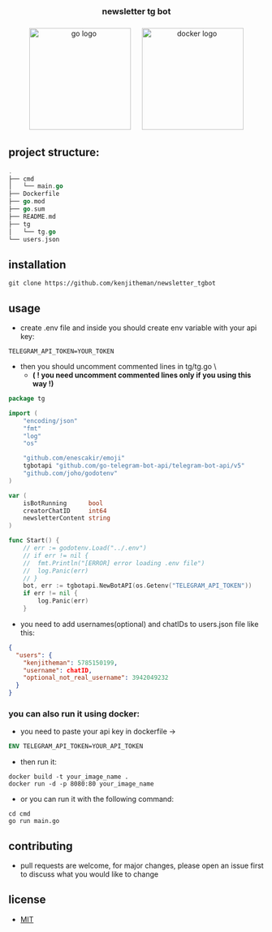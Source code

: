 <h3 align="center">newsletter tg bot</h3>

###

<div align="center">
  <img src="https://cdn.jsdelivr.net/gh/devicons/devicon/icons/go/go-original.svg" height="200" alt="go logo"  />
  <img width="15" />
  <img src="https://cdn.jsdelivr.net/gh/devicons/devicon/icons/docker/docker-original.svg" height="200" alt="docker logo"  />
</div>

## project structure:

```go
.
├── cmd
│   └── main.go
├── Dockerfile
├── go.mod
├── go.sum
├── README.md
├── tg
│   └── tg.go
└── users.json
```

## installation

```shell
git clone https://github.com/kenjitheman/newsletter_tgbot
```

## usage

- create .env file and inside you should create env variable with your api key:

```.env
TELEGRAM_API_TOKEN=YOUR_TOKEN
```

- then you should uncomment commented lines in tg/tg.go \
	- **( ! you need uncomment commented lines only if you using this way !)**

```go
package tg

import (
	"encoding/json"
	"fmt"
	"log"
	"os"

	"github.com/enescakir/emoji"
	tgbotapi "github.com/go-telegram-bot-api/telegram-bot-api/v5"
	"github.com/joho/godotenv"
)

var (
	isBotRunning      bool
	creatorChatID     int64
	newsletterContent string
)

func Start() {
	// err := godotenv.Load("../.env")
	// if err != nil {
	// 	fmt.Println("[ERROR] error loading .env file")
	// 	log.Panic(err)
	// }
	bot, err := tgbotapi.NewBotAPI(os.Getenv("TELEGRAM_API_TOKEN"))
	if err != nil {
		log.Panic(err)
	}
```

- you need to add usernames(optional) and chatIDs to users.json file like this:

```json
{
  "users": {
    "kenjitheman": 5785150199,
    "username": chatID,
    "optional_not_real_username": 3942049232
  }
}
```

### you can also run it using docker:

- you need to paste your api key in dockerfile ->

```dockerfile
ENV TELEGRAM_API_TOKEN=YOUR_API_TOKEN
```

- then run it:

```shell
docker build -t your_image_name .
docker run -d -p 8080:80 your_image_name
```

- or you can run it with the following command:

```shell
cd cmd
go run main.go
```

## contributing

- pull requests are welcome, for major changes, please open an issue first to
  discuss what you would like to change

## license

- [MIT](https://choosealicense.com/licenses/mit/)
